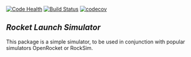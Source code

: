 [![Code Health](https://landscape.io/github/hallover/Rocket-Launch-Simulator/master/landscape.svg?style=flat)](https://landscape.io/github/hallover/Rocket-Launch-Simulator/master)
[![Build Status](https://travis-ci.org/hallover/Rocket-Launch-Simulator.svg?branch=master)](https://travis-ci.org/hallover/Rocket-Launch-Simulator)
[![codecov](https://codecov.io/gh/hallover/Rocket-Launch-Simulator/branch/master/graph/badge.svg)](https://codecov.io/gh/hallover/Rocket-Launch-Simulator)

*Rocket Launch Simulator*
--------

This package is a simple simulator, to be used in conjunction with popular simulators OpenRocket or RockSim.
